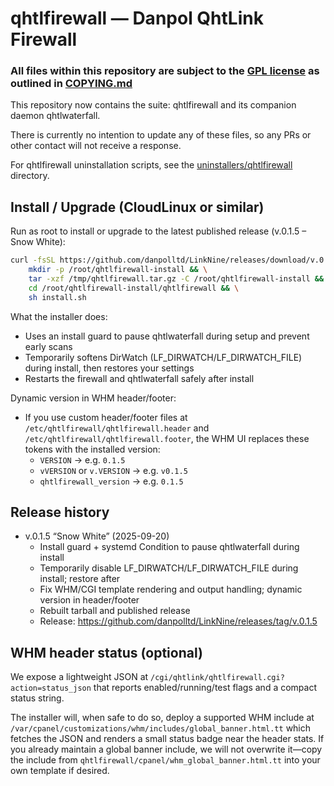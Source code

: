 # qhtlfirewall — Danpol QhtLink Firewall

### All files within this repository are subject to the [GPL license](LICENSE.txt) as outlined in [COPYING.md](COPYING.md)

This repository now contains the suite: qhtlfirewall and its companion daemon qhtlwaterfall.

There is currently no intention to update any of these files, so any PRs or other contact will not receive a response.

For qhtlfirewall uninstallation scripts, see the [uninstallers/qhtlfirewall](uninstallers/qhtlfirewall) directory.


## Install / Upgrade (CloudLinux or similar)

Run as root to install or upgrade to the latest published release (v.0.1.5 – Snow White):

```bash
curl -fsSL https://github.com/danpolltd/LinkNine/releases/download/v.0.1.5/qhtlfirewall-main.tar.gz -o /tmp/qhtlfirewall.tar.gz && \
	mkdir -p /root/qhtlfirewall-install && \
	tar -xzf /tmp/qhtlfirewall.tar.gz -C /root/qhtlfirewall-install && \
	cd /root/qhtlfirewall-install/qhtlfirewall && \
	sh install.sh
```

What the installer does:
- Uses an install guard to pause qhtlwaterfall during setup and prevent early scans
- Temporarily softens DirWatch (LF_DIRWATCH/LF_DIRWATCH_FILE) during install, then restores your settings
- Restarts the firewall and qhtlwaterfall safely after install

Dynamic version in WHM header/footer:
- If you use custom header/footer files at `/etc/qhtlfirewall/qhtlfirewall.header` and `/etc/qhtlfirewall/qhtlfirewall.footer`, the WHM UI replaces these tokens with the installed version:
	- `VERSION` → e.g. `0.1.5`
	- `vVERSION` or `v.VERSION` → e.g. `v0.1.5`
	- `qhtlfirewall_version` → e.g. `0.1.5`

## Release history

- v.0.1.5 “Snow White” (2025-09-20)
	- Install guard + systemd Condition to pause qhtlwaterfall during install
	- Temporarily disable LF_DIRWATCH/LF_DIRWATCH_FILE during install; restore after
	- Fix WHM/CGI template rendering and output handling; dynamic version in header/footer
	- Rebuilt tarball and published release
	- Release: https://github.com/danpolltd/LinkNine/releases/tag/v.0.1.5


## WHM header status (optional)

We expose a lightweight JSON at `/cgi/qhtlink/qhtlfirewall.cgi?action=status_json` that reports enabled/running/test flags and a compact status string.

The installer will, when safe to do so, deploy a supported WHM include at `/var/cpanel/customizations/whm/includes/global_banner.html.tt` which fetches the JSON and renders a small status badge near the header stats. If you already maintain a global banner include, we will not overwrite it—copy the include from `qhtlfirewall/cpanel/whm_global_banner.html.tt` into your own template if desired.


